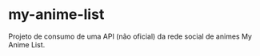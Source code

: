 # my-anime-list
Projeto de consumo de uma API (não oficial) da rede social de animes My Anime List.
